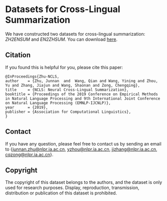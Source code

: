 # Datasets for Cross-Lingual Summarization

We have constructed two datasets for cross-lingual summarization: *ZH2ENSUM* and *EN2ZHSUM*. You can download [here](https://drive.google.com/drive/folders/1PaZ3kkmP9HRwR09XowvcPyT5wjtmVBsd?usp=sharing).

## Citation
If you found this is helpful for you, please cite this paper:
```
@InProceedings{Zhu-NCLS,
author    = {Zhu, Junnan  and  Wang, Qian and Wang, Yining and Zhou, Yu and Zhang, Jiajun and Wang, Shaonan and Zong, Chengqing},
title     = {NCLS: Neural Cross-Lingual Summarization},
booktitle = {Proceedings of the 2019 Conference on Empirical Methods in Natural Language Processing and 9th International Joint Conference on Natural Language Processing (EMNLP-IJCNLP)},
year      = {2019},
publisher = {Association for Computational Linguistics},
}
```

## Contact
If you have any question, please feel free to contact us by sending an email to {junnan.zhu@nlpr.ia.ac.cn, yzhou@nlpr.ia.ac.cn, jjzhang@nlpr.ia.ac.cn, cqzong@nlpr.ia.ac.cn}.

## Copyright
The copyright of this dataset belongs to the authors, and the dataset is only used for research purposes. Display, reproduction, transmission, distribution or publication of this dataset is prohibited.
